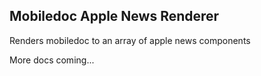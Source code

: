 ## Mobiledoc Apple News Renderer

Renders mobiledoc to an array of apple news components

More docs coming...
